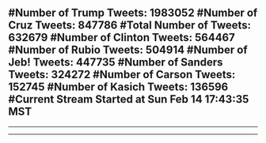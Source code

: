 #Number of Trump Tweets: 1983052
#Number of Cruz Tweets: 847786
#Total Number of Tweets: 632679 
#Number of Clinton Tweets: 564467
#Number of Rubio Tweets: 504914
#Number of Jeb! Tweets: 447735
#Number of Sanders Tweets: 324272
#Number of Carson Tweets: 152745
#Number of Kasich Tweets: 136596
#Current Stream Started at Sun Feb 14 17:43:35 MST
---
---
---
